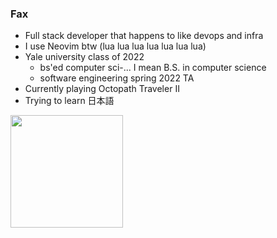 ### Fax

- Full stack developer that happens to like devops and infra
- I use Neovim btw (lua lua lua lua lua lua lua)
- Yale university class of 2022
  - bs'ed computer sci-... I mean B.S. in computer science
  - software engineering spring 2022 TA
- Currently playing Octopath Traveler II
- Trying to learn 日本語

<img height=180 align="center" src="https://github-readme-stats.vercel.app/api/top-langs/?username=wu-json&hide=html,jupyter+notebook,scss,gdscript,javascript,c%2b%2b&layout=compact&hide_border=true&theme=transparent" />
